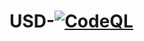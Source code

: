 # USD-[![CodeQL](https://github.com/HurstRD/USD-/actions/workflows/ETHER_eql.yml/badge.svg?branch=HurstRD-patch-1&event=branch_protection_rule)](https://github.com/HurstRD/USD-/actions/workflows/ETHER_eql.yml)
